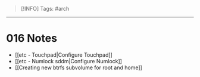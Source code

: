 > [!INFO]
> Tags: #arch 

----
# 016 Notes
- [[etc - Touchpad|Configure Touchpad]]
- [[etc - Numlock sddm|Configure Numlock]]
- [[Creating new btrfs subvolume for root and home]]